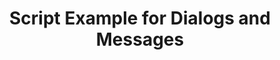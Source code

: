 ---
layout: article
title: Script Example for Dialogs and Messages
description: 
  - With this script example you can create and use different dialogs and messages.
lang: en
weight: 50
isDraft: false
ref: Script_Dialogs_and_Messages
category:
  - Script
  - Scripting
image: Script_Dialogs_and_Messages_EN.png
download: Script_Dialogs_and_Messages_EN.pbmx
overview_description:
overview_benefits:
overview_data_sources:
---